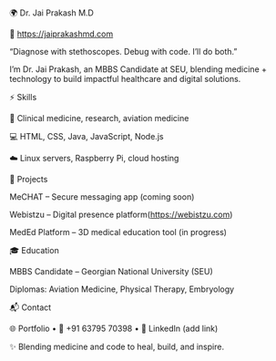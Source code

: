 🌍 Dr. Jai Prakash M.D

🔗 https://jaiprakashmd.com

“Diagnose with stethoscopes. Debug with code. I’ll do both.”

I’m Dr. Jai Prakash, an MBBS Candidate at SEU, blending medicine + technology to build impactful healthcare and digital solutions.

⚡ Skills

🏥 Clinical medicine, research, aviation medicine

💻 HTML, CSS, Java, JavaScript, Node.js

☁️ Linux servers, Raspberry Pi, cloud hosting

🚀 Projects

MeCHAT – Secure messaging app (coming soon)

Webistzu – Digital presence platform(https://webistzu.com)

MedEd Platform – 3D medical education tool (in progress)

🎓 Education

MBBS Candidate – Georgian National University (SEU)

Diplomas: Aviation Medicine, Physical Therapy, Embryology

📬 Contact

🌐 Portfolio • 📱 +91 63795 70398 • 🔗 LinkedIn (add link)

✨ Blending medicine and code to heal, build, and inspire.
